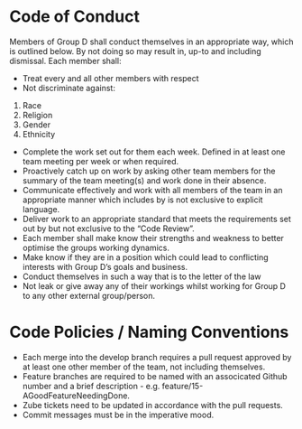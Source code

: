 # Code of Conduct 

Members of Group D shall conduct themselves in an appropriate way, which is outlined below. By not doing so may result in, up-to and including dismissal. Each member shall:

* Treat every and all other members with respect
* Not discriminate against:
1. Race
2. Religion
3. Gender
4. Ethnicity
* Complete the work set out for them each week. Defined in at least one team meeting per week or when required.
* Proactively catch up on work by asking other team members for the summary of the team meeting(s) and work done in their absence. 
* Communicate effectively and work with all members of the team in an appropriate manner which includes by is not exclusive to explicit language.
* Deliver work to an appropriate standard that meets the requirements set out by but not exclusive to the “Code Review”. 
* Each member shall make know their strengths and weakness to better optimise the groups working dynamics. 
* Make know if they are in a position which could lead to conflicting interests with Group D’s goals and business.
* Conduct themselves in such a way that is to the letter of the law
* Not leak or give away any of their workings whilst working for Group D to any other external group/person.

# Code Policies / Naming Conventions

* Each merge into the develop branch requires a pull request approved by at least one other member of the team, not including themselves.
* Feature branches are required to be named with an associcated Github number and a brief description - e.g. feature/15-AGoodFeatureNeedingDone.
* Zube tickets need to be updated in accordance with the pull requests.
* Commit messages must be in the imperative mood.
